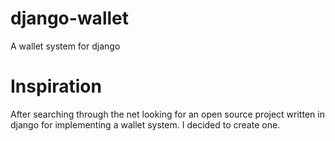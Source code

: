 django-wallet
=============

A wallet system for django

Inspiration
============
After searching through the net looking for an open source project written in django for implementing a wallet system. I decided to 
create one.
